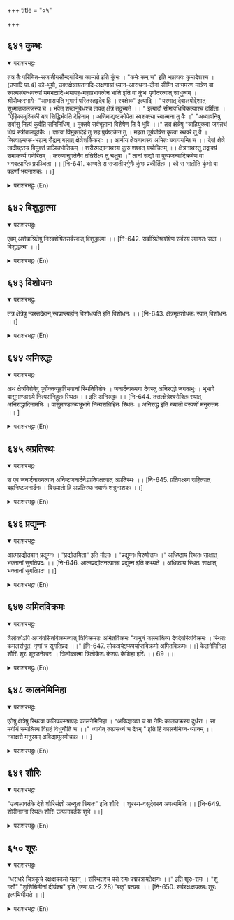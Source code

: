 +++
title = "०५"

+++

## ६४१  कुम्भः
<details open><summary>पराशरभट्टः</summary>

तत्र तैः परिचित-सजातीयसौन्दर्यादिना काम्यते इति कुंभः । "कमेः कम् च" इति भप्रत्ययः कुमादेशश्च । (उणादि पा.4) कौ-भूमौ, उक्तक्षेत्रायतनादि-लक्षणायां ध्यान-आराधना-दीनां सीम्नि जन्ममरण मात्रेण वा स्वल्पलंबन्धवत्त्यां यमभटादि-भयापह-महाप्रभावत्वेन भाति इति वा कुंभः पृषोदरत्वात् साधुत्वम् । श्रीपौष्करभागे- "आभासयति भूभागं परितस्तद्वदेव हि । स्वक्षेत्रः" इत्यादि । "यस्मात् देवालयोद्देशात् सुध्मातजलजस्य च । भवेत् शब्दानुवेधश्च तावत् क्षेत्रं तदुच्यते ।। " इत्यादौ सीमावधिविकल्पाश्च दर्शिताः । "ऐहिकामुश्मिकी यत्र सिद्धिर्भवति देहिनाम् । अणिमाद्यष्टकोपेता स्वशक्त्या स्वात्मना तु वैः ।" "अध्वावनिषु सर्वासु नित्यं कुर्वति सनिनिधिम् । मुक्तये सर्वभूतानां विशेषेण ति वै भुवि ।।" तत्र क्षेत्रेषु "त्राहियुक्त्वा जगन्नथं क्षिप्रं स्त्रीबालपूर्वकैः । ज्ञात्वा विमुक्तदेहं तु सह पुर्यष्टकेन तु । महता तूर्यघोषेण कृत्वा रथवरे तु वै । जित्वाऽन्तक-भटान् रौद्रान् बलात् क्षेत्रेशर्किकराः ।। आनीय क्षेत्रनाथस्य अभितः ख्यापयन्ति च ।। देव! क्षेत्रे त्वदीय्ऽस्य विमुक्तं पाञिचभौतिकम् । शरीरमद्यानाथस्य कुरु शश्वत् यथोचितम् ।। क्षेत्रनाथस्तु तद्वाक्यं समाकर्ण्य गणेरितम् । करुणानुगतेनैव तन्निरीक्ष्य तु चक्षुषा ।" तानां सद्यो वा पुण्यजन्मादिक्रमेण वा भगवत्प्राप्तिः प्रपञ्चिता ।। [नि-641. काम्यते स सजातीयर्गुणैः कुंभः प्रकीर्तितः । कौ स भातीति कुंभो वा षडर्णो भयनाशकः ।।]
</details>

<details><summary>पराशरभट्टः (En)</summary>

He who is an object of desire. He is desired by all (Kumbhah) because of His beauty which is similar to the beauty with which they are familiar in this world. "The substitute 'kum' comes in the place of the root 'kamu' (to desire) and the affix 'bha' is also added. Kamu+kum (kamu=kum+bha=kumbha). Or भगवान् is called Kumbha because He shines (भा ) in this world (kum). By His immense power He drives away all fear from the servants of Yama and the like; The Lord shines in this worldKumbha, the world which is marked by he presence of only shrines and temples, where the utmost that can be done by a person is only meditation and worship and the contact for a human being with which is limited by birth and death. The word 'kumbha' is treated as correct and comes under the 'प्रिषोदरादि ' rule. The boundary, the extent and the like of the holy shrines have been described in the पौष्कर -भाग as follows : "A holy shrine sanctifies that part of the earth around it even as it does its own place. Such is the greatness of the shrine." "The sanctity of a holy shrine extends up to that part of the land where the echo of the sound of the conch blown from the temple of a god is heard". "The embodied souls who wish to attain the fruits in this world and the other, and who strive to attain them, 'the fruits in the form of the eight Siddhis like अणिम , attain them if they live in the sacred shrines." "The Lord is present in all places in the highways and by ways so that all beings who live on this earth may attain salvation (if by chance they happen to tread on those paths)." "When a man, living in a holy shrine, gives up his life praying to God in the last moments 'O Lord जनार्दन ; Save me' and lies surrounded by his wife and children, the attendants of the Lord of that holy shrine at once come there and first drive away by force the frightening servants of the Lord of death (Yama). Then with the blowing of conchs and beating of drums, they mount the body on a splendid chariot and take it to the presence of the Lord and submit. 'O Lord! In this holy shrine of Thine this person has given up his mortal body composed of the five elements. Now he is a destitute. Please do according to his desert. Then the Lord on hearing the words of his attendants, turns His eyes full of mercy on that person to bless him." As stated above, in the case of those who have given up their bodies in a holy shrine, the Lord of the shrine, Himself purifies them or through His servants. According to their Karma they attain god even in that birth itself or after a series of virtuous births. This is the teaching of the Scriptures.
</details>

## ६४२  विशुद्धात्मा
<details open><summary>पराशरभट्टः</summary>

एवम् अशेषाश्रितेषु निरवशेषितसर्वस्वात् विशुद्धात्मा ।। [नि-642. सर्वाश्रितेष्वशेषेण सर्वस्य त्यागतः सदा । विशुद्धात्मा ।।]
</details>

<details><summary>पराशरभट्टः (En)</summary>

He of a pure natur. In this way भगवान् sacrifices all that He has on the devotees who have resorted to Him. He is called विशुद्धात्मा .
</details>

## ६४३  विशोधनः
<details open><summary>पराशरभट्टः</summary>

तत्र क्षेत्रेषु न्यस्तदेहान् स्वप्राप्त्यर्हान् विशोधयति इति विशोधनः ।। [नि-643. क्षेत्रमृतशोधकः स्वात् विशोधनः ।।]
</details>

<details><summary>पराशरभट्टः (En)</summary>

The Purifier. He purifes those who give up their body in a holy shrine and who are fit to attain Him.
</details>

## ६४४  अनिरुद्धः
<details open><summary>पराशरभट्टः</summary>

अथ क्षेत्रविशेषेषु पूर्वोक्तव्यूहविभवानां स्थितिविशेषः । जनार्दनाख्यया देवस्तु अनिरुद्धो जगत्प्रभुः । भूभागे वासुभाण्डाख्ये नित्यसंनिहुतः स्थितः ।। इति अनिरुद्धः ।। [नि-644. तत्तत्क्षेत्रेश्वरोक्तिः स्यात् अनिरुद्धादिनामभिः । वासुमाण्डाख्यभूभागे नित्यसन्निहितः स्थितः । अनिरुद्ध इति ख्यातो वस्वर्णो मनुरुत्तमः ।। ]
</details>

<details><summary>पराशरभट्टः (En)</summary>

Anuruddha. "Aniruddha, the Lord of the world, is ever present with the name of जनार्दन in that part of the Earth called Vasubhanda."
</details>

## ६४५  अप्रतिरथः
<details open><summary>पराशरभट्टः</summary>

स एव जनार्दनाख्यत्वात् अनिष्टजनार्दनेऽप्रतिपक्षत्वात् अप्रतिरथः ।। [नि-645. प्रतिपक्ष्स्य राहित्यात् बह्वनिष्टजनार्दनः । विख्यातो हि अप्रतिरथः नवार्णः शत्रुनाशकः ।।]
</details>

<details><summary>पराशरभट्टः (En)</summary>

The matchless. His name is जनार्दन , which means the Tormentor of the people. In accordance with that name. When He begins to torment those who are wicked by nature, no one can prevent Him. So He is अप्रतिरथः .
</details>

## ६४६  प्रद्युम्नः
<details open><summary>पराशरभट्टः</summary>

आत्मप्रद्योतवान् प्रद्युम्नः । "प्रद्योतयिता" इति मौलाः । "प्रद्युम्नः पिरुषोत्तमः ।" अधिष्ठाय स्थितः साक्षात् भक्तानां सुगतिप्रदः ।। [नि-646. आत्मप्रद्योतनत्वाच्च प्रद्युम्न इति कथ्यते । अधिष्ठाय स्थितः साक्षात् भक्तानां सुगतिप्रदः ।।]
</details>

<details><summary>पराशरभट्टः (En)</summary>

The Illuminator He is Pradyumna since He makes the individual souls effulgent. "The Illuminator" -- say the Maulas. "Pradyumna is Purushothtama, the Supreme पुरुष ." "Presiding over all things, He Himself resides here and bestows the supreme goal to His devotees."
</details>

## ६४७  अमितविक्रमः
<details open><summary>पराशरभट्टः</summary>

त्रैलोक्येऽपि अपर्यवसितविक्रमत्वात् त्रिविक्रमडः अमितविक्रमः "यामुनं जलमाश्रित्य देवदेवस्त्रिविक्रमः । स्थितः कमलसंभूत! नृणां च सुगतिप्रदः ।।" [नि-647. लोकत्रयेऽप्यपर्याप्तविक्रमो अमितविक्रमः ।।] केलनेमिनिहा शौरिः शूरः शूरजनेश्वरः । त्रिलोकात्मा त्रिलोकेशः केशवः केशिहा हरिः ।। 69 ।।
</details>

<details><summary>पराशरभट्टः (En)</summary>

He of immesurable steps. In His Incarnation as Thrivikrams, all the three worlds were no match for His three steps. So He is Thrivikrama. "O Brahma, the Lotus-born! The God of gods, Thrivikrama, has stationed Himself in the waters of the यमुना , and bestows the supreme goal to all men."
</details>

## ६४८  कालनेमिनिहा
<details open><summary>पराशरभट्टः</summary>

एतेषु क्षेत्रेषु स्थित्वा कलिकल्मषापहः कालनेमिनिहा । "अविद्याख्या च या नेमिः कालचक्रस्य दुर्धरा । सा मयीयं समाश्रित्य विग्रहं विधुनौति च ।।" ध्यायेत् तत्प्रसध्नं च देवम् " इति हि कालनेमिघ्न-ध्यानम् ।। नवाक्षरो मनुरयम् अविद्यामूलमोचकः ।। ]
</details>

<details><summary>पराशरभट्टः (En)</summary>

The destroyer of the wheel of ignorance of Time The destroyer of the wheel of ignorance of Time. Paramathma lives in these places and removes the blemiढes of Kali-yuga. So He is कालनेमिनिहा . "Avidya (ignorance), by name, is an irresistible felly of the wheel of Time; when it comes to me, it loses its form." "One should meditate on the Lord as the Destroyer of the spread of ignorance." This is how the meditation on the Lord कालनेमिनिहा has been laid down.
</details>

## ६४९  शौरिः
<details open><summary>पराशरभट्टः</summary>

"उत्पलावर्तके देशे शौरिसंज्ञो अच्युतः स्थितः" इति शौरिः । शूरस्य-वसुदेवस्य अपत्यमिति ।। [नि-649. शोरीनाम्ना स्थितः शौरिः उत्पलावर्तके शुभे ।।]
</details>

<details><summary>पराशरभट्टः (En)</summary>

The son of soora. ie Vasudeva "With the name of Sauri the Lord lives in the country उत्पलावर्तक , by name." Therefore His name is Sauri. He is called Sauri, because He is the son of Su:ra (which is another name for वासुदेव ).
</details>

## ६५०  शूरः
<details open><summary>पराशरभट्टः</summary>

"धराधरे चित्रकूचे रक्षःक्षयकरो महान् । संस्थितश्च परो रामः पद्मपत्रायतेक्षणः ।।" इति शूरः-रामः । "शु गतौ" "शुसिचिमीनां दीर्घश्च" इति (उणा.पा.-2.28) 'रक्' प्रत्ययः ।। [नि-650. सर्वरक्षःक्षयकरः शूरः इत्यभिधीयते ।।]
</details>

<details><summary>पराशरभट्टः (En)</summary>

The valiant. शूरः is राम as stated in the following text: "The great राम , Who has broad lotus-like eyes and Who brought about the destruction of the राक्षसा-s, lives on the चित्रकूट Mountain." The word 'Su:ra' is derived form the root 'su' (to go). "The affix 'kran' comes after the roots 'su', 'si', 'chi' and 'mi." and the root of the vowel is lengthened." (Su+ra=su:ra).
</details>
